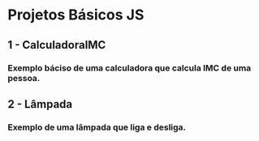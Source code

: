 # Projetos Básicos JS
## 1 - CalculadoraIMC
### Exemplo báciso de uma calculadora que calcula IMC de uma pessoa.
## 2 - Lâmpada
### Exemplo de uma lâmpada que liga e desliga.
